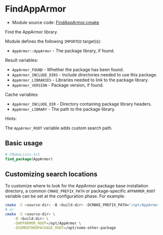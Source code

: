 <!-- This is auto-generated file. -->
# FindAppArmor

* Module source code: [FindAppArmor.cmake](https://github.com/petk/php-build-system/blob/master/cmake/cmake/modules/FindAppArmor.cmake)

Find the AppArmor library.

Module defines the following `IMPORTED` target(s):

* `AppArmor::AppArmor` - The package library, if found.

Result variables:

* `AppArmor_FOUND` - Whether the package has been found.
* `AppArmor_INCLUDE_DIRS` - Include directories needed to use this package.
* `AppArmor_LIBRARIES` - Libraries needed to link to the package library.
* `AppArmor_VERSION` - Package version, if found.

Cache variables:

* `AppArmor_INCLUDE_DIR` - Directory containing package library headers.
* `AppArmor_LIBRARY` - The path to the package library.

Hints:

The `AppArmor_ROOT` variable adds custom search path.

## Basic usage

```cmake
# CMakeLists.txt
find_package(AppArmor)
```

## Customizing search locations

To customize where to look for the AppArmor package base
installation directory, a common `CMAKE_PREFIX_PATH` or
package-specific `APPARMOR_ROOT` variable can be set at
the configuration phase. For example:

```sh
cmake -S <source-dir> -B <build-dir> -DCMAKE_PREFIX_PATH="/opt/AppArmor;/opt/some-other-package"
# or
cmake -S <source-dir> \
    -B <build-dir> \
    -DAPPARMOR_ROOT=/opt/AppArmor \
    -DSOMEOTHERPACKAGE_ROOT=/opt/some-other-package
```
